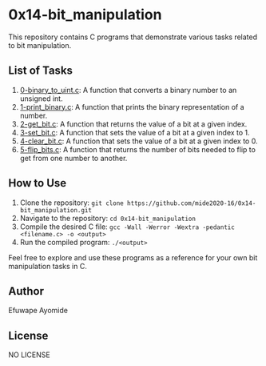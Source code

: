 # 0x14-bit_manipulation

This repository contains C programs that demonstrate various tasks related to bit manipulation.

## List of Tasks

1. [0-binary_to_uint.c](./0-binary_to_uint.c): A function that converts a binary number to an unsigned int.
2. [1-print_binary.c](./1-print_binary.c): A function that prints the binary representation of a number.
3. [2-get_bit.c](./2-get_bit.c): A function that returns the value of a bit at a given index.
4. [3-set_bit.c](./3-set_bit.c): A function that sets the value of a bit at a given index to 1.
5. [4-clear_bit.c](./4-clear_bit.c): A function that sets the value of a bit at a given index to 0.
6. [5-flip_bits.c](./5-flip_bits.c): A function that returns the number of bits needed to flip to get from one number to another.

## How to Use

1. Clone the repository: `git clone https://github.com/mide2020-16/0x14-bit_manipulation.git`
2. Navigate to the repository: `cd 0x14-bit_manipulation`
3. Compile the desired C file: `gcc -Wall -Werror -Wextra -pedantic <filename.c> -o <output>`
4. Run the compiled program: `./<output>`

Feel free to explore and use these programs as a reference for your own bit manipulation tasks in C.

## Author

Efuwape Ayomide

## License

 NO LICENSE
